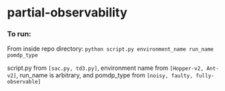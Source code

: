 # partial-observability

### To run:

From inside repo directory: ```python script.py environment_name run_name pomdp_type```

script.py from ```[sac.py, td3.py]```, environment name from ```[Hopper-v2, Ant-v2]```, run_name is arbitrary, and pomdp_type from ```[noisy, faulty, fully-observable]```